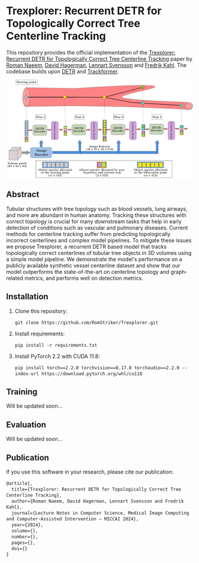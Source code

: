 # Trexplorer: Recurrent DETR for Topologically Correct Tree Centerline Tracking

This repository provides the official implementation of the [Trexplorer: Recurrent DETR for Topologically Correct Tree Centerline Tracking](https://github.com/RomStriker/Trexplorer) paper by [Roman Naeem](https://research.chalmers.se/en/person/nroman), [David Hagerman](https://research.chalmers.se/en/person/olzond), [Lennart Svensson](https://research.chalmers.se/person/pale) and [Fredrik Kahl](https://www.chalmers.se/personer/kahlf/). The codebase builds upon [DETR](https://github.com/facebookresearch/detr) and [Trackformer](https://github.com/timmeinhardt/trackformer).

<!-- **As the paper is still under submission this repository will continuously be updated and might at times not reflect the current state of the [arXiv paper](https://arxiv.org/abs/2012.01866).** -->

<div align="center">
    <img src="docs/architecture.png" alt="arch" width="1000"/>
</div>

## Abstract

Tubular structures with tree topology such as blood vessels, lung airways, and more are abundant in human anatomy. Tracking these structures with correct topology is crucial for many downstream tasks that help in early detection of conditions such as vascular and pulmonary diseases. Current methods for centerline tracking suffer from predicting topologically incorrect centerlines and complex model pipelines. To mitigate these issues we propose Trexplorer, a recurrent DETR based model that tracks topologically correct centerlines of tubular tree objects in 3D volumes using a simple model pipeline. We demonstrate the model's performance on a publicly available synthetic vessel centerline dataset and show that our model outperforms the state-of-the-art on centerline topology and graph-related metrics, and performs well on detection metrics.

## Installation
1. Clone this repository:
    ```
    git clone https://github.com/RomStriker/Trexplorer.git
    ``` 
2. Install requirements:
    ```
    pip install -r requirements.txt
    ```
3. Install PyTorch 2.2 with CUDA 11.8:
    ```
    pip install torch==2.2.0 torchvision==0.17.0 torchaudio==2.2.0 --index-url https://download.pytorch.org/whl/cu118
    ```

## Training
Will be updated soon...

## Evaluation
Will be updated soon...

## Publication
If you use this software in your research, please cite our publication:

```
@article{,
  title={Trexplorer: Recurrent DETR for Topologically Correct Tree Centerline Tracking},
  author={Roman Naeem, David Hagerman, Lennart Svensson and Fredrik Kahl},
  journal={Lecture Notes in Computer Science, Medical Image Computing and Computer-Assisted Intervention – MICCAI 2024},
  year={2024},
  volume={},
  number={},
  pages={},
  doi={}
}
```